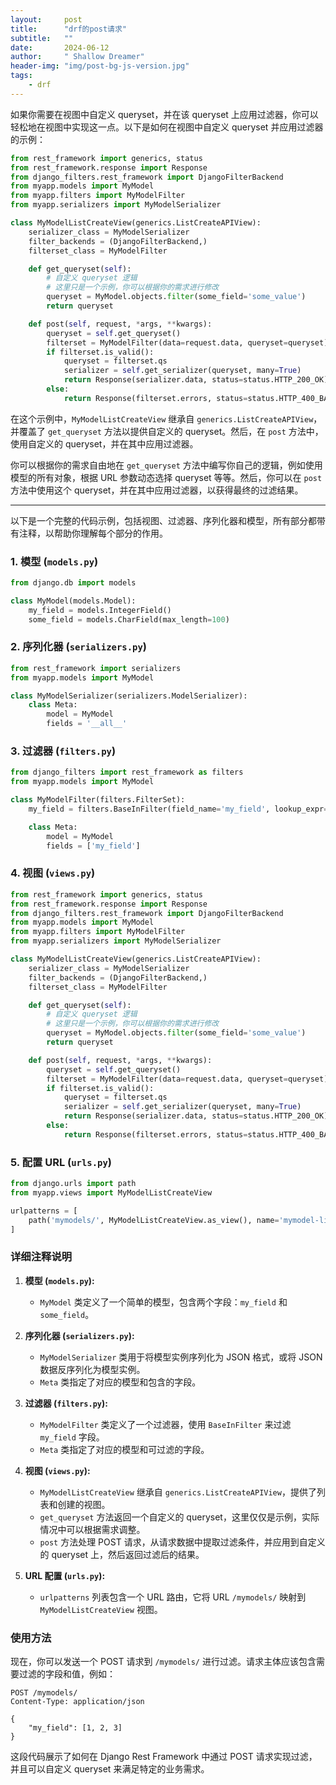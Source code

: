 ```yaml
---
layout:     post
title:      "drf的post请求"
subtitle:   ""
date:       2024-06-12
author:     " Shallow Dreamer"
header-img: "img/post-bg-js-version.jpg"
tags:
    - drf
---
```


如果你需要在视图中自定义 queryset，并在该 queryset 上应用过滤器，你可以轻松地在视图中实现这一点。以下是如何在视图中自定义 queryset 并应用过滤器的示例：

```python
from rest_framework import generics, status
from rest_framework.response import Response
from django_filters.rest_framework import DjangoFilterBackend
from myapp.models import MyModel
from myapp.filters import MyModelFilter
from myapp.serializers import MyModelSerializer

class MyModelListCreateView(generics.ListCreateAPIView):
    serializer_class = MyModelSerializer
    filter_backends = (DjangoFilterBackend,)
    filterset_class = MyModelFilter

    def get_queryset(self):
        # 自定义 queryset 逻辑
        # 这里只是一个示例，你可以根据你的需求进行修改
        queryset = MyModel.objects.filter(some_field='some_value')
        return queryset

    def post(self, request, *args, **kwargs):
        queryset = self.get_queryset()
        filterset = MyModelFilter(data=request.data, queryset=queryset)
        if filterset.is_valid():
            queryset = filterset.qs
            serializer = self.get_serializer(queryset, many=True)
            return Response(serializer.data, status=status.HTTP_200_OK)
        else:
            return Response(filterset.errors, status=status.HTTP_400_BAD_REQUEST)
```

在这个示例中，`MyModelListCreateView` 继承自 `generics.ListCreateAPIView`，并覆盖了 `get_queryset` 方法以提供自定义的 queryset。然后，在 `post` 方法中，使用自定义的 queryset，并在其中应用过滤器。

你可以根据你的需求自由地在 `get_queryset` 方法中编写你自己的逻辑，例如使用模型的所有对象，根据 URL 参数动态选择 queryset 等等。然后，你可以在 `post` 方法中使用这个 queryset，并在其中应用过滤器，以获得最终的过滤结果。

------

以下是一个完整的代码示例，包括视图、过滤器、序列化器和模型，所有部分都带有注释，以帮助你理解每个部分的作用。

### 1. 模型 (`models.py`)

```python
from django.db import models

class MyModel(models.Model):
    my_field = models.IntegerField()
    some_field = models.CharField(max_length=100)
```

### 2. 序列化器 (`serializers.py`)

```python
from rest_framework import serializers
from myapp.models import MyModel

class MyModelSerializer(serializers.ModelSerializer):
    class Meta:
        model = MyModel
        fields = '__all__'
```

### 3. 过滤器 (`filters.py`)

```python
from django_filters import rest_framework as filters
from myapp.models import MyModel

class MyModelFilter(filters.FilterSet):
    my_field = filters.BaseInFilter(field_name='my_field', lookup_expr='in')

    class Meta:
        model = MyModel
        fields = ['my_field']
```

### 4. 视图 (`views.py`)

```python
from rest_framework import generics, status
from rest_framework.response import Response
from django_filters.rest_framework import DjangoFilterBackend
from myapp.models import MyModel
from myapp.filters import MyModelFilter
from myapp.serializers import MyModelSerializer

class MyModelListCreateView(generics.ListCreateAPIView):
    serializer_class = MyModelSerializer
    filter_backends = (DjangoFilterBackend,)
    filterset_class = MyModelFilter

    def get_queryset(self):
        # 自定义 queryset 逻辑
        # 这里只是一个示例，你可以根据你的需求进行修改
        queryset = MyModel.objects.filter(some_field='some_value')
        return queryset

    def post(self, request, *args, **kwargs):
        queryset = self.get_queryset()
        filterset = MyModelFilter(data=request.data, queryset=queryset)
        if filterset.is_valid():
            queryset = filterset.qs
            serializer = self.get_serializer(queryset, many=True)
            return Response(serializer.data, status=status.HTTP_200_OK)
        else:
            return Response(filterset.errors, status=status.HTTP_400_BAD_REQUEST)
```

### 5. 配置 URL (`urls.py`)

```python
from django.urls import path
from myapp.views import MyModelListCreateView

urlpatterns = [
    path('mymodels/', MyModelListCreateView.as_view(), name='mymodel-list-create'),
]
```

### 详细注释说明

1. **模型 (`models.py`):**
   - `MyModel` 类定义了一个简单的模型，包含两个字段：`my_field` 和 `some_field`。

2. **序列化器 (`serializers.py`):**
   - `MyModelSerializer` 类用于将模型实例序列化为 JSON 格式，或将 JSON 数据反序列化为模型实例。
   - `Meta` 类指定了对应的模型和包含的字段。

3. **过滤器 (`filters.py`):**
   - `MyModelFilter` 类定义了一个过滤器，使用 `BaseInFilter` 来过滤 `my_field` 字段。
   - `Meta` 类指定了对应的模型和可过滤的字段。

4. **视图 (`views.py`):**
   - `MyModelListCreateView` 继承自 `generics.ListCreateAPIView`，提供了列表和创建的视图。
   - `get_queryset` 方法返回一个自定义的 queryset，这里仅仅是示例，实际情况中可以根据需求调整。
   - `post` 方法处理 POST 请求，从请求数据中提取过滤条件，并应用到自定义的 queryset 上，然后返回过滤后的结果。

5. **URL 配置 (`urls.py`):**
   - `urlpatterns` 列表包含一个 URL 路由，它将 URL `/mymodels/` 映射到 `MyModelListCreateView` 视图。

### 使用方法

现在，你可以发送一个 POST 请求到 `/mymodels/` 进行过滤。请求主体应该包含需要过滤的字段和值，例如：

```
POST /mymodels/
Content-Type: application/json

{
    "my_field": [1, 2, 3]
}
```

这段代码展示了如何在 Django Rest Framework 中通过 POST 请求实现过滤，并且可以自定义 queryset 来满足特定的业务需求。
